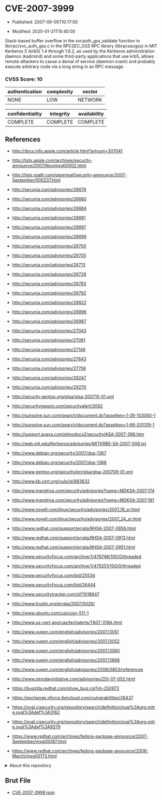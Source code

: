 # CVE-2007-3999

- Published: 2007-09-05T10:17:00

- Modified: 2020-01-21T15:45:00

Stack-based buffer overflow in the svcauth_gss_validate function in lib/rpc/svc_auth_gss.c in the RPCSEC_GSS RPC library (librpcsecgss) in MIT Kerberos 5 (krb5) 1.4 through 1.6.2, as used by the Kerberos administration daemon (kadmind) and some third-party applications that use krb5, allows remote attackers to cause a denial of service (daemon crash) and probably execute arbitrary code via a long string in an RPC message.

### CVSS Score: **10**

| authentication | complexity | vector |
| --- | --- | --- |
| NONE | LOW | NETWORK |

| confidentiality | integrity | availability |
| --- | --- | --- |
| COMPLETE | COMPLETE | COMPLETE |

## References

* http://docs.info.apple.com/article.html?artnum=307041

* http://lists.apple.com/archives/security-announce/2007/Nov/msg00002.html

* http://lists.rpath.com/pipermail/security-announce/2007-September/000237.html

* http://secunia.com/advisories/26676

* http://secunia.com/advisories/26680

* http://secunia.com/advisories/26684

* http://secunia.com/advisories/26691

* http://secunia.com/advisories/26697

* http://secunia.com/advisories/26699

* http://secunia.com/advisories/26700

* http://secunia.com/advisories/26705

* http://secunia.com/advisories/26713

* http://secunia.com/advisories/26728

* http://secunia.com/advisories/26783

* http://secunia.com/advisories/26792

* http://secunia.com/advisories/26822

* http://secunia.com/advisories/26896

* http://secunia.com/advisories/26987

* http://secunia.com/advisories/27043

* http://secunia.com/advisories/27081

* http://secunia.com/advisories/27146

* http://secunia.com/advisories/27643

* http://secunia.com/advisories/27756

* http://secunia.com/advisories/29247

* http://secunia.com/advisories/29270

* http://security.gentoo.org/glsa/glsa-200710-01.xml

* http://securityreason.com/securityalert/3092

* http://sunsolve.sun.com/search/document.do?assetkey=1-26-103060-1

* http://sunsolve.sun.com/search/document.do?assetkey=1-66-201319-1

* http://support.avaya.com/elmodocs2/security/ASA-2007-396.htm

* http://web.mit.edu/Kerberos/advisories/MITKRB5-SA-2007-006.txt

* http://www.debian.org/security/2007/dsa-1367

* http://www.debian.org/security/2007/dsa-1368

* http://www.gentoo.org/security/en/glsa/glsa-200709-01.xml

* http://www.kb.cert.org/vuls/id/883632

* http://www.mandriva.com/security/advisories?name=MDKSA-2007:174

* http://www.mandriva.com/security/advisories?name=MDKSA-2007:181

* http://www.novell.com/linux/security/advisories/2007_19_sr.html

* http://www.novell.com/linux/security/advisories/2007_24_sr.html

* http://www.redhat.com/support/errata/RHSA-2007-0858.html

* http://www.redhat.com/support/errata/RHSA-2007-0913.html

* http://www.redhat.com/support/errata/RHSA-2007-0951.html

* http://www.securityfocus.com/archive/1/478748/100/0/threaded

* http://www.securityfocus.com/archive/1/479251/100/0/threaded

* http://www.securityfocus.com/bid/25534

* http://www.securityfocus.com/bid/26444

* http://www.securitytracker.com/id?1018647

* http://www.trustix.org/errata/2007/0026/

* http://www.ubuntu.com/usn/usn-511-1

* http://www.us-cert.gov/cas/techalerts/TA07-319A.html

* http://www.vupen.com/english/advisories/2007/3051

* http://www.vupen.com/english/advisories/2007/3052

* http://www.vupen.com/english/advisories/2007/3060

* http://www.vupen.com/english/advisories/2007/3868

* http://www.vupen.com/english/advisories/2008/0803/references

* http://www.zerodayinitiative.com/advisories/ZDI-07-052.html

* https://bugzilla.redhat.com/show_bug.cgi?id=250973

* https://exchange.xforce.ibmcloud.com/vulnerabilities/36437

* https://oval.cisecurity.org/repository/search/definition/oval%3Aorg.mitre.oval%3Adef%3A3162

* https://oval.cisecurity.org/repository/search/definition/oval%3Aorg.mitre.oval%3Adef%3A9379

* https://www.redhat.com/archives/fedora-package-announce/2007-September/msg00087.html

* https://www.redhat.com/archives/fedora-package-announce/2008-March/msg00173.html

<details>
<summary>About this repository</summary> 

  This repository is part of the project [Live Hack CVE](https://github.com/Live-Hack-CVE). Main website can be found [www.live-hack.org](https://www.live-hack.org) 
  
  Made by [Sn0wAlice](https://github.com/Sn0wAlice) for the people that care about security and need to have a feed of the latest CVEs. Hope you enjoy it, don't forget to star the repo and follow me on [Twitter](https://twitter.com/Sn0wAlice) and [Github](https://github.com/Sn0wAlice). And that is my [personnal website](https://www.alice-snow.me/)

  - [Home Page](https://github.com/Live-Hack-CVE)
  - [Framework](https://github.com/Live-Hack-CVE/cve-framework)
  - [CVE database](https://github.com/Live-Hack-CVE/full_database)
  - [Changelog](https://github.com/Live-Hack-CVE/Changelog)
</details>

## Brut File

* [CVE-2007-3999.json](https://raw.githubusercontent.com/Live-Hack-CVE/full_database/main/cves/2007/CVE-2007-3999.json)

